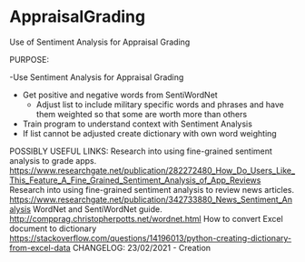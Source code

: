# AppraisalGrading
Use of Sentiment Analysis for Appraisal Grading

PURPOSE:

-Use Sentiment Analysis for Appraisal Grading
  - Get positive and negative words from SentiWordNet
    - Adjust list to include military specific words and phrases and have them weighted so that some are worth more than others
  - Train program to understand context with Sentiment Analysis
  - If list cannot be adjusted create dictionary with own word weighting
  
POSSIBLY USEFUL LINKS:
Research into using fine-grained sentiment analysis to grade apps.
https://www.researchgate.net/publication/282272480_How_Do_Users_Like_This_Feature_A_Fine_Grained_Sentiment_Analysis_of_App_Reviews
Research into using fine-grained sentiment analysis to review news articles.
https://www.researchgate.net/publication/342733880_News_Sentiment_Analysis
WordNet and SentiWordNet guide.
http://compprag.christopherpotts.net/wordnet.html
How to convert Excel document to dictionary
https://stackoverflow.com/questions/14196013/python-creating-dictionary-from-excel-data
CHANGELOG:
23/02/2021 - Creation
